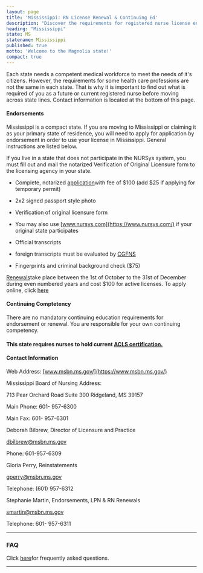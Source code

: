 ```yaml
---
layout: page
title: 'Mississippi: RN License Renewal & Continuing Ed'
description: "Discover the requirements for registered nurse license endorsement, renewal, and continuing education in Mississippi. Keep your nursing career on track.\r"
heading: "Mississippi"
state: MS
statename: Mississippi
published: true
motto: 'Welcome to the Magnolia state!'
compact: true
---
```


Each state needs a competent medical workforce to meet the needs of it's
citizens. However, the requirements for some health care professions are
not the same in each state. That is why it is important to find out what
is required of you as a future or current registered nurse before moving
across state lines. Contact information is located at the bottom of this
page.

#### Endorsements

Mississippi is a compact state. If you are moving to Mississippi or
claiming it as your primary state of residence, you will need to apply
for application by endorsement in order to use your license in
Mississippi. General instructions are listed below.

If you live in a state that does not participate in the NURSys system,
you must fill out and mail the notarized Verification of Original
Licensure form to the licensing agency in your state.

-   Complete, notarized
    [application](https://gateway.licensure.msbn.ms.gov/)with fee of
    \$100 (add \$25 if applying for temporary permit)

-   2x2 signed passport style photo

-   Verification of original licensure form

  -   You may also use [www.nursys.com](https://www.nursys.com/) if
        your original state participates

-   Official transcripts

  -   foreign transcripts must be evaluated by
        [CGFNS](https://www.cgfns.org/)

-   Fingerprints and criminal background check (\$75)

[Renewals](https://www.msbn.ms.gov/licensure/applications-and-forms)take
place between the 1st of October to the 31st of December during even
numbered years and cost \$100 for active licenses. To apply online,
click [here](https://gateway.licensure.msbn.ms.gov/)

#### Continuing Comptetency

There are no mandatory continuing education requirements for endorsement
or renewal. You are responsible for your own continuing competency.

#### This state requires nurses to hold current [ACLS certification.](https://www.acls.net/mississippi-acls-pals-bls)

#### Contact Information

Web Address: [www.msbn.ms.gov/](https://www.msbn.ms.gov/)

Mississippi Board of Nursing Address:

713 Pear Orchard Road
Suite 300
Ridgeland, MS 39157

Main Phone: 601- 957-6300

Main Fax: 601- 957-6301

Deborah Bilbrew, Director of Licensure and Practice

[dbilbrew@msbn.ms.gov](mailto:dbilbrew@msbn.ms.gov?subject=Licensure%20by%20endorsement%2Frenewal&body=Hi%2C%0A%0AI%20was%20on%20the%20ACLS%20Training%20Center%20website%20RNMobility.com%20and%20read%20that%20I%20can%20send%20my%20questions%20about%20licensure%20by%20endorsement%20and%20renewals%20here.)

Phone: 601-957-6309

Gloria Perry, Reinstatements

[gperry@msbn.ms.gov](mailto:gperry@msbn.ms.gov?subject=License%20reinstatement&body=Hi%2C%0A%0AI%20was%20on%20the%20ACLS%20Training%20Center%20website%20RNMobility.com%20and%20read%20that%20I%20can%20send%20my%20questions%20about%20reinstatement%20here.)

Telephone: (601) 957-6312

Stephanie Martin, Endorsements, LPN & RN Renewals

[smartin@msbn.ms.gov](mailto:smartin@msbn.ms.gov?subject=License%20renewals%20and%20endorsements&body=Hi%2C%0A%0AI%20was%20on%20the%20ACLS%20Training%20Center%20website%20RNMobility.com%20and%20read%20that%20I%20can%20send%20my%20questions%20about%20renewals%20and%20endorsements%20here.)

Telephone: 601- 957-6311

* * * * *

### FAQ

Click [here](https://www.msbn.ms.gov/faq)for frequently asked questions.

* * * * *
